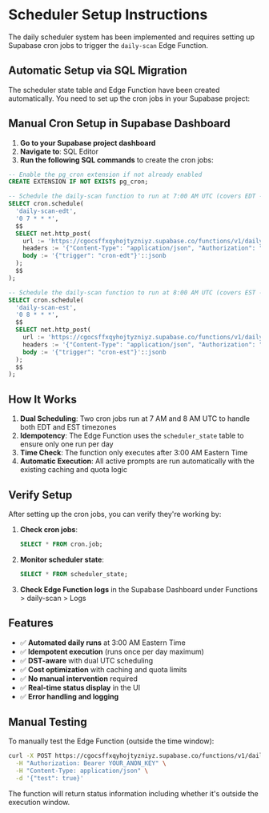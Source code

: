 # Scheduler Setup Instructions

The daily scheduler system has been implemented and requires setting up Supabase cron jobs to trigger the `daily-scan` Edge Function.

## Automatic Setup via SQL Migration

The scheduler state table and Edge Function have been created automatically. You need to set up the cron jobs in your Supabase project:

## Manual Cron Setup in Supabase Dashboard

1. **Go to your Supabase project dashboard**
2. **Navigate to**: SQL Editor
3. **Run the following SQL commands** to create the cron jobs:

```sql
-- Enable the pg_cron extension if not already enabled
CREATE EXTENSION IF NOT EXISTS pg_cron;

-- Schedule the daily-scan function to run at 7:00 AM UTC (covers EDT - Eastern Daylight Time)
SELECT cron.schedule(
  'daily-scan-edt',
  '0 7 * * *',
  $$
  SELECT net.http_post(
    url := 'https://cgocsffxqyhojtyzniyz.supabase.co/functions/v1/daily-scan',
    headers := '{"Content-Type": "application/json", "Authorization": "Bearer eyJhbGciOiJIUzI1NiIsInR5cCI6IkpXVCJ9.eyJpc3MiOiJzdXBhYmFzZSIsInJlZiI6ImNnb2NzZmZ4cXlob2p0eXpuaXl6Iiwicm9sZSI6ImFub24iLCJpYXQiOjE3NTUwNDI1MDksImV4cCI6MjA3MDYxODUwOX0.Rn2lVaTcuu0TEn7S20a_56mkEBkG3_a7CT16CpEfirk"}'::jsonb,
    body := '{"trigger": "cron-edt"}'::jsonb
  );
  $$
);

-- Schedule the daily-scan function to run at 8:00 AM UTC (covers EST - Eastern Standard Time)
SELECT cron.schedule(
  'daily-scan-est',
  '0 8 * * *',
  $$
  SELECT net.http_post(
    url := 'https://cgocsffxqyhojtyzniyz.supabase.co/functions/v1/daily-scan',
    headers := '{"Content-Type": "application/json", "Authorization": "Bearer eyJhbGciOiJIUzI1NiIsInR5cCI6IkpXVCJ9.eyJpc3MiOiJzdXBhYmFzZSIsInJlZiI6ImNnb2NzZmZ4cXlob2p0eXpuaXl6Iiwicm9sZSI6ImFub24iLCJpYXQiOjE3NTUwNDI1MDksImV4cCI6MjA3MDYxODUwOX0.Rn2lVaTcuu0TEn7S20a_56mkEBkG3_a7CT16CpEfirk"}'::jsonb,
    body := '{"trigger": "cron-est"}'::jsonb
  );
  $$
);
```

## How It Works

1. **Dual Scheduling**: Two cron jobs run at 7 AM and 8 AM UTC to handle both EDT and EST timezones
2. **Idempotency**: The Edge Function uses the `scheduler_state` table to ensure only one run per day
3. **Time Check**: The function only executes after 3:00 AM Eastern Time
4. **Automatic Execution**: All active prompts are run automatically with the existing caching and quota logic

## Verify Setup

After setting up the cron jobs, you can verify they're working by:

1. **Check cron jobs**: 
   ```sql
   SELECT * FROM cron.job;
   ```

2. **Monitor scheduler state**:
   ```sql
   SELECT * FROM scheduler_state;
   ```

3. **Check Edge Function logs** in the Supabase Dashboard under Functions > daily-scan > Logs

## Features

- ✅ **Automated daily runs** at 3:00 AM Eastern Time
- ✅ **Idempotent execution** (runs once per day maximum)
- ✅ **DST-aware** with dual UTC scheduling
- ✅ **Cost optimization** with caching and quota limits
- ✅ **No manual intervention** required
- ✅ **Real-time status display** in the UI
- ✅ **Error handling and logging**

## Manual Testing

To manually test the Edge Function (outside the time window):
```bash
curl -X POST https://cgocsffxqyhojtyzniyz.supabase.co/functions/v1/daily-scan \
  -H "Authorization: Bearer YOUR_ANON_KEY" \
  -H "Content-Type: application/json" \
  -d '{"test": true}'
```

The function will return status information including whether it's outside the execution window.
